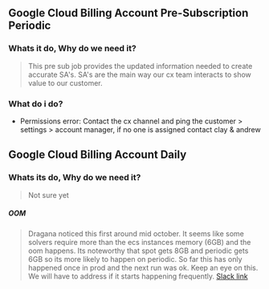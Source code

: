 ## Google Cloud Billing Account Pre-Subscription Periodic
### Whats it do, Why do we need it?
> This pre sub job provides the updated information needed to create accurate SA's.
> SA's are the main way our cx team interacts to show value to our customer.
### What do i do?
* Permissions error: Contact the cx channel and ping the customer > settings > account manager, if no one is assigned contact clay & andrew

## Google Cloud Billing Account Daily
### Whats its do, Why do we need it?
> Not sure yet
##### OOM
> Dragana noticed this first around mid october. It seems like some solvers require more than the ecs instances memory (6GB) and the oom happens.
> Its noteworthy that spot gets 8GB and periodic gets 6GB so its more likely to happen on periodic.
> So far this has only happened once in prod and the next run was ok. Keep an eye on this. We will have to address if it starts happening frequently.
> [Slack link](https://prosperops.slack.com/archives/C05QE9203RS/p1759771594751189?thread_ts=1759771574.158699&cid=C05QE9203RS)
